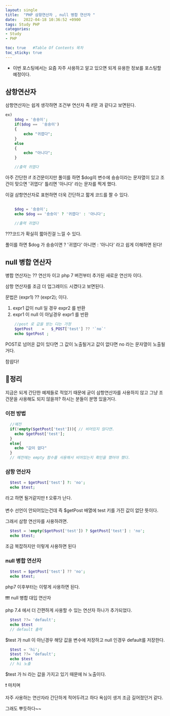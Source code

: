 ```yaml
---
layout: single
title:  "PHP 삼항연산자 , null 병합 연산자 "
date:   2022-04-18 10:36:52 +0900
tags: Study PHP
categories:
- Study
- PHP

toc: true   #Table Of Contents 목차
toc_sticky: true
---
```


- 이번 포스팅에서는 요즘 자주 사용하고 알고 있으면 되게 유용한 정보를 포스팅할 예정이다.

## 삼항연산자

삼항연산자는 쉽게 생각하면 조건부 연산자 즉 if문 과 같다고 보면된다.

```php
ex)
    $dog = '숑숑이';
    if($dog ==  '숑숑이')
    {
        echo "귀엽다";
    }
    else
    {
        echo "아니다";
    }

    //출력 귀엽다
```
아주 간단한 if 조건문이지만 풀이를 하면 $dog의 변수에 숑숑이라는 문자열이 있고 조건이 맞으면 '귀엽다' 틀리면 '아니다' 라는 문자를 찍게 했다.

이걸 삼항연산자로 표현하면 더욱 간단하고 짧게 코드를 짤 수 있다.

```php
    
    $dog = '숑숑이';
    echo $dog == '숑숑이' ? '귀엽다' : '아니다';  

    //출력 귀엽다
```
???코드가 확실히 짧아진걸 느낄 수 있다.

풀이를 하면 $dog 가 숑숑이면 ? '귀엽다' 아니면 : '아니다' 라고 쉽게 이해하면 된다!


## null 병합 연산자

병합 연산자는 ?? 연산자 이고 php 7 버전부터 추가된 새로운 연산자 이다.

삼항 연산자를 조금 더 업그레이드 시켰다고 보면된다.

문법은 (expr1) ?? (expr2); 이다.

1. expr1 값이 null 일 경우 expr2 를 반환
2. expr1 이 null 이 아닐경우 expr1 를 반환

```php
    //post 로 값을 받는 다는 가정
    $getPost    =   $_POST['test'] ?? '`no`'
    echo $getPost ;
```
POST로 넘어온 값이 있다면 그 값이 노출될거고 값이 없다면 no 라는 문자열이 노출될거다.

참쉽다!


## 📌정리

지금은 되게 간단한 예제들로 적었기 때문에 굳이 삼항연산자를 사용하지 않고 그냥 조건문을 사용해도 되지 않을까?
하시는 분들이 분명 있을거다.

### 이전 방법
```php
  //예전
  if(!empty($getPost['test'])){ // 비어있지 않다면.
    echo $getPost['test'];
  }
  else{
    echo "값이 없다"
  }
  // 예전에는 empty 함수를 사용해서 비어있는지 확인을 했어야 했다.

```
### 삼항 연산자
```php 
  $test = $getPost['test'] ?: 'no';
  echo $test;
```
라고 하면 될거같지만 ❗ 오류가 난다.

변수 선언이 안되어있는건데 즉 $getPost 배열에 test 키를 가진 값이 없단 뜻이다.

그래서 삼항 연산자를 사용하려면.

```php
  $test = !empty($getPost['test']) ? $getPost['test'] : 'no';
  echo $test;
```

조금 복잡하지만 이렇게 사용하면 된다

### null 병합 연산자
```php 
  $test = $getPost['test'] ?? 'no';
  echo $test;
```

php7 이후부터는 이렇게 사용하면 된다.

❗❗❗ null 병합 대입 연산자

php 7.4 에서 더 간편하게 사용할 수 있는 연산자 하나가 추가되었다.

```php
  $test ??= 'default';
  echo $test
  // default 출력
```

$test 가 null 이 아닌경우 해당 값을 변수에 저장하고 null 인경우 default를 저장한다.

```php
  $test = 'hi';
  $test ??= 'default';
  echo $test
  // hi 노출
```

$test 가 hi 라는 값을 가지고 있기 때문에 hi 노출이다.


❗ 마치며

자주 사용하는 연산자라 간단하게 적어두려고 하다 욕심이 생겨 조금 길어졌던거 같다.

그래도 뿌듯하다~~

